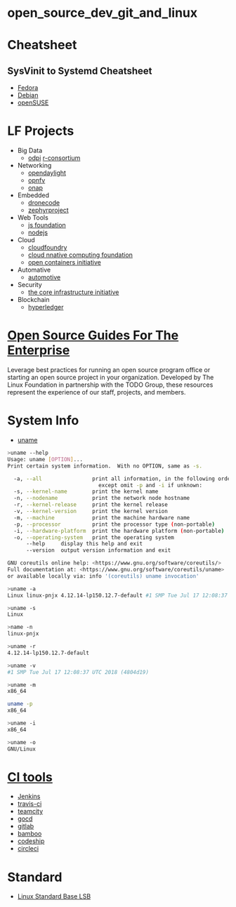 # open_source_dev_git_and_linux

# Cheatsheet

## SysVinit to Systemd Cheatsheet
* [Fedora](https://fedoraproject.org/wiki/SysVinit_to_Systemd_Cheatsheet)
* [Debian](https://wiki.debian.org/systemd/CheatSheet)
* [openSUSE](https://en.opensuse.org/openSUSE:Cheat_sheet_13.1#Services)

# LF Projects

* Big Data 
  * [odpi](https://www.odpi.org/) [r-consortium](https://www.r-consortium.org/)
* Networking 
  * [opendaylight](https://www.opendaylight.org/) 
  * [opnfv](https://www.opnfv.org/) 
  * [onap](https://www.onap.org/)
* Embedded 
  * [dronecode](https://www.dronecode.org/) 
  * [zephyrproject](https://www.zephyrproject.org/)
* Web Tools 
  * [js foundation](https://js.foundation/)  
  * [nodejs](https://nodejs.org/en/)
* Cloud 
  * [cloudfoundry](https://www.cloudfoundry.org/) 
  * [cloud nnative computing foundation](https://www.cncf.io/) 
  * [open containers initiative](https://www.opencontainers.org/)
* Automative 
  * [automotive](https://www.automotivelinux.org/)
* Security 
  * [the core infrastructure initiative](https://www.coreinfrastructure.org/)
* Blockchain 
  * [hyperledger](https://www.hyperledger.org/)

# [Open Source Guides For The Enterprise](https://www.linuxfoundation.org/resources/open-source-guides/)
Leverage best practices for running an open source program office or starting an open source project in your organization. Developed by The Linux Foundation in partnership with the TODO Group, these resources represent the experience of our staff, projects, and members.

# System Info

* [uname](https://linux.die.net/man/1/uname)
```bash
>uname --help
Usage: uname [OPTION]...
Print certain system information.  With no OPTION, same as -s.

  -a, --all                print all information, in the following order,
                             except omit -p and -i if unknown:
  -s, --kernel-name        print the kernel name
  -n, --nodename           print the network node hostname
  -r, --kernel-release     print the kernel release
  -v, --kernel-version     print the kernel version
  -m, --machine            print the machine hardware name
  -p, --processor          print the processor type (non-portable)
  -i, --hardware-platform  print the hardware platform (non-portable)
  -o, --operating-system   print the operating system
      --help     display this help and exit
      --version  output version information and exit

GNU coreutils online help: <https://www.gnu.org/software/coreutils/>
Full documentation at: <https://www.gnu.org/software/coreutils/uname>
or available locally via: info '(coreutils) uname invocation'

```

```bash
>uname -a
Linux linux-pnjx 4.12.14-lp150.12.7-default #1 SMP Tue Jul 17 12:08:37 UTC 2018 (4804d19) x86_64 x86_64 x86_64 GNU/Linux
```

```bash
>uname -s
Linux
```

```bash
>name -n
linux-pnjx
```

```bash
>uname -r
4.12.14-lp150.12.7-default
```

```bash
>uname -v
#1 SMP Tue Jul 17 12:08:37 UTC 2018 (4804d19)
```

```bash
>uname -m
x86_64
```

```bash
uname -p
x86_64
```

```bash
>uname -i
x86_64
```
 
```bash
>uname -o
GNU/Linux
```
 


# [CI tools](https://stackify.com/top-continuous-integration-tools/?utm_referrer=https://lms.quickstart.com/custom/862395/page12873.html)
* [Jenkins](https://jenkins.io/)
* [travis-ci](https://travis-ci.org/)
* [teamcity](https://www.jetbrains.com/teamcity/)
* [gocd](https://www.gocd.org/)
* [gitlab](https://about.gitlab.com/features/gitlab-ci-cd/)
* [bamboo](https://www.atlassian.com/software/bamboo)
* [codeship](https://codeship.com/)
* [circleci](https://circleci.com/)

# Standard

* [Linux Standard Base LSB](https://wiki.linuxfoundation.org/lsb/start)
